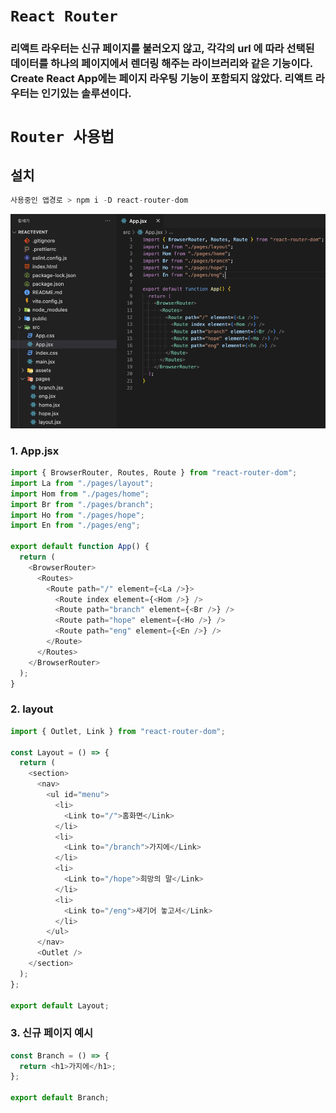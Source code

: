 # `React Router`

### 리액트 라우터는 신규 페이지를 불러오지 않고, 각각의 url 에 따라 선택된 데이터를 하나의 페이지에서 렌더링 해주는 라이브러리와 같은 기능이다. Create React App에는 페이지 라우팅 기능이 포함되지 않았다. 리액트 라우터는 인기있는 솔루션이다.

# `Router 사용법`

## 설치

```js
사용중인 앱경로 > npm i -D react-router-dom
```

![router](../img/router/router.png)

### 1. App.jsx

```js
import { BrowserRouter, Routes, Route } from "react-router-dom";
import La from "./pages/layout";
import Hom from "./pages/home";
import Br from "./pages/branch";
import Ho from "./pages/hope";
import En from "./pages/eng";

export default function App() {
  return (
    <BrowserRouter>
      <Routes>
        <Route path="/" element={<La />}>
          <Route index element={<Hom />} />
          <Route path="branch" element={<Br />} />
          <Route path="hope" element={<Ho />} />
          <Route path="eng" element={<En />} />
        </Route>
      </Routes>
    </BrowserRouter>
  );
}
```

### 2. layout

```js
import { Outlet, Link } from "react-router-dom";

const Layout = () => {
  return (
    <section>
      <nav>
        <ul id="menu">
          <li>
            <Link to="/">홈화면</Link>
          </li>
          <li>
            <Link to="/branch">가지에</Link>
          </li>
          <li>
            <Link to="/hope">희망의 말</Link>
          </li>
          <li>
            <Link to="/eng">새기어 놓고서</Link>
          </li>
        </ul>
      </nav>
      <Outlet />
    </section>
  );
};

export default Layout;
```

### 3. 신규 페이지 예시

```js
const Branch = () => {
  return <h1>가지에</h1>;
};

export default Branch;
```
